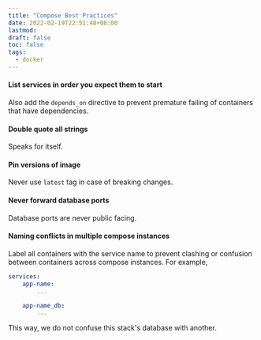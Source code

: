 ```yaml
---
title: "Compose Best Practices"
date: 2022-02-19T22:51:48+08:00
lastmod:
draft: false
toc: false
tags:
  - docker
---
```


#### List services in order you expect them to start

Also add the `depends_on` directive to prevent premature failing of containers
that have dependencies.

#### Double quote all strings

Speaks for itself.

#### Pin versions of image

Never use `latest` tag in case of breaking changes.

#### Never forward database ports

Database ports are never public facing.

#### Naming conflicts in multiple compose instances

Label all containers with the service name to prevent clashing or confusion
between containers across compose instances. For example,

```yaml
services:
	app-name:
		...

	app-name_db:
		...
```

This way, we do not confuse this stack's database with another.
